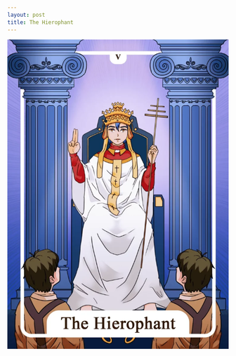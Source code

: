 ```yaml
---
layout: post
title: The Hierophant
---
```


![](../images/5-The-Hierophant-Tarot-Card-Meaning-732x1024.webp)
